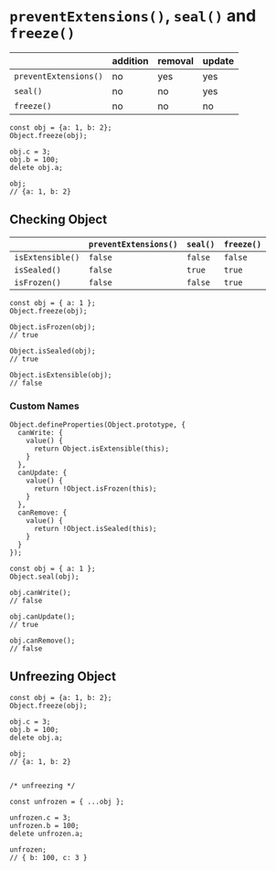 # `preventExtensions()`, `seal()` and `freeze()`

| | addition | removal | update |
|--|--|--|--|
| `preventExtensions()` | no | yes | yes |
| `seal()` | no | no | yes |
| `freeze()` | no | no | no |

```
const obj = {a: 1, b: 2};
Object.freeze(obj);

obj.c = 3;
obj.b = 100;
delete obj.a;

obj;
// {a: 1, b: 2}
```

## Checking Object

| | `preventExtensions()` | `seal()` | `freeze()` |
|--|--|--|--|
| `isExtensible()` | `false` | `false` | `false` |
| `isSealed()` | `false` | `true` | `true` |
| `isFrozen()` | `false` | `false` | `true` |

```
const obj = { a: 1 };
Object.freeze(obj);

Object.isFrozen(obj);
// true

Object.isSealed(obj);
// true

Object.isExtensible(obj);
// false
```

### Custom Names

```
Object.defineProperties(Object.prototype, {
  canWrite: {
    value() {
      return Object.isExtensible(this);
    }
  },
  canUpdate: {
    value() {
      return !Object.isFrozen(this);
    }
  },
  canRemove: {
    value() {
      return !Object.isSealed(this);
    }
  }
});

const obj = { a: 1 };
Object.seal(obj);

obj.canWrite();
// false

obj.canUpdate();
// true

obj.canRemove();
// false
```

## Unfreezing Object

```
const obj = {a: 1, b: 2};
Object.freeze(obj);

obj.c = 3;
obj.b = 100;
delete obj.a;

obj;
// {a: 1, b: 2}


/* unfreezing */

const unfrozen = { ...obj };

unfrozen.c = 3;
unfrozen.b = 100;
delete unfrozen.a;

unfrozen;
// { b: 100, c: 3 }
```